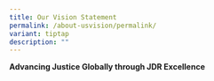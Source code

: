 ```yaml
---
title: Our Vision Statement
permalink: /about-usvision/permalink/
variant: tiptap
description: ""
---
```

<p></p>
<p><strong>Advancing Justice Globally through JDR Excellence</strong>
</p>